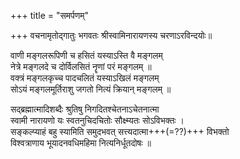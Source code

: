 +++
title = "समर्पणम्"

+++
वचनामृतोद्गातुः भगवतः श्रीस्वामिनारायणस्य चरणाऽरविन्दयोः॥

वाणी मङ्गलरूपिणी च हसितं यस्याऽस्ति वै मङ्गलम्  
नेत्रे मङ्गलदे च दोर्विलसितं नॄणां परं मङ्गलम् ॥  
वक्त्रं मङ्गलकृच्च पादचलितं यस्याऽखिलं मङ्गलम्  
सोऽयं मङ्गलमूर्तिराशु जगतो नित्यं क्रियान् मङ्गलम् ॥  

सद्ब्रह्मात्मादिशब्दैः श्रुतिषु निगदितश्चेतनाऽचेतनात्मा  
स्वामी नारायणो यः स्वतनुचिदचितोः सौक्ष्म्यतः सोऽविभक्तः ।  
सङ्कल्प्याहं बहु स्यामिति समुदभवत् सत्त्यदात्मा+++(=??)+++ विभक्तो  
विश्वत्राणाय भूयादनवधिमहिमा नित्यनिर्धूतदोषः ॥
